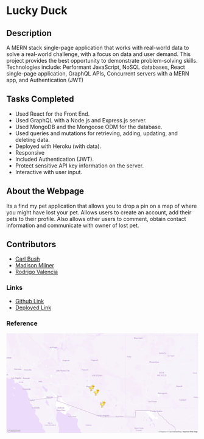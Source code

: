 # Lucky Duck

## Description
A MERN stack single-page application that works with real-world data to solve a real-world challenge, with a focus on data and user demand. This project provides the best opportunity to demonstrate problem-solving skills. Technologies include: Performant JavaScript, NoSQL databases, React single-page application, GraphQL APIs, Concurrent servers with a MERN app, and Authentication (JWT)

## Tasks Completed
* Used React for the Front End. 
* Used GraphQL with a Node.js and Express.js server.
* Used MongoDB and the Mongoose ODM for the database.
* Used queries and mutations for retrieving, adding, updating, and deleting data.
* Deployed with Heroku (with data).
* Responsive
* Included Authentication (JWT).
* Protect sensitive API key information on the server. 
* Interactive with user input. 

## About the Webpage
Its a find my pet application that allows you to drop a pin on a map of where you might have lost your pet. Allows users to create an account, add their pets to their profile. Also allows other users to comment, obtain contact information and communicate with owner of lost pet. 
  
## Contributors
* [Carl Bush](https://github.com/CarlBush)
* [Madison Milner](https://github.com/mmilner29)
* [Rodrigo Valencia](https://github.com/Rodrigo-Valencia)

### Links
* [Github Link](https://github.com/CarlBush/Lucky-Duck)
* [Deployed Link](https://scenic-great-basin-78312.herokuapp.com/)

### Reference 
![Screenshot](./client/src/pages/assets/background-map.png)